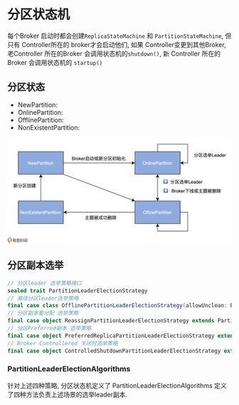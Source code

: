 # 分区状态机

每个Broker 启动时都会创建`ReplicaStateMachine` 和 `PartitionStateMachine`, 但只有 Controller所在的 broker才会启动他们,
如果
Controller变更到其他Broker, 老Controller 所在的Broker 会调用状态机的`shutdown()`, 新 Controller 所在的 Broker
会调用状态机的 `startup()`

## 分区状态

- NewPartition:
- OnlinePartition:
- OfflinePartition:
- NonExistentPartition:

![分区状态转换](分区状态转换.png)

## 分区副本选举

```scala
// 分区leader 选举策略接口
sealed trait PartitionLeaderElectionStrategy
// 离线分区leader选举策略
final case class OfflinePartitionLeaderElectionStrategy(allowUnclean: Boolean) extends PartitionLeaderElectionStrategy
// 分区副本重分配 选举策略
final case object ReassignPartitionLeaderElectionStrategy extends PartitionLeaderElectionStrategy
// 分区Preferred副本 选举策略
final case object PreferredReplicaPartitionLeaderElectionStrategy extends PartitionLeaderElectionStrategy
// Broker Controllered 关闭时选举策略
final case object ControlledShutdownPartitionLeaderElectionStrategy extends PartitionLeaderElectionStrategy
```

### PartitionLeaderElectionAlgorithms
针对上述四种策略, 分区状态机定义了  PartitionLeaderElectionAlgorithms 定义了四种方法负责上述场景的选举leader副本.


